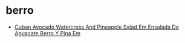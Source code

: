 # berro

 * [Cuban Avocado Watercress And Pineapple Salad Em Ensalada De Aguacate Berro Y Pina Em](index/c/cuban-avocado-watercress-and-pineapple-salad-em-ensalada-de-aguacate-berro-y-pina-em-51203230.json)
